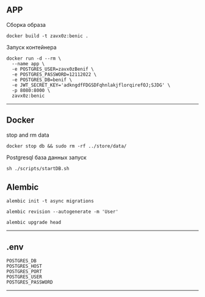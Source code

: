## APP

Сборка образа

```shell
docker build -t zavx0z:benic .
```

Запуск контейнера

```shell
docker run -d --rm \
  --name app \
  -e POSTGRES_USER=zavx0zBenif \
  -e POSTGRES_PASSWORD=12112022 \
  -e POSTGRES_DB=benif \
  -e JWT_SECRET_KEY='adkngdfFDGSDFqhnlakjflorqirefOJ;SJDG' \
  -p 8080:8000 \
  zavx0z:benic
```

----------------------------------------------------------------

## Docker

stop and rm data

```shell
docker stop db && sudo rm -rf ../store/data/
```

Postgresql база данных запуск

```shell
sh ./scripts/startDB.sh
```

## Alembic

```shell
alembic init -t async migrations
```

```shell
alembic revision --autogenerate -m 'User'
```

```shell
alembic upgrade head
```

-----------------------------------------------------------------------------------

## .env

```shell
POSTGRES_DB
POSTGRES_HOST
POSTGRES_PORT
POSTGRES_USER
POSTGRES_PASSWORD
```

------------------------------------------------------------------------------------
